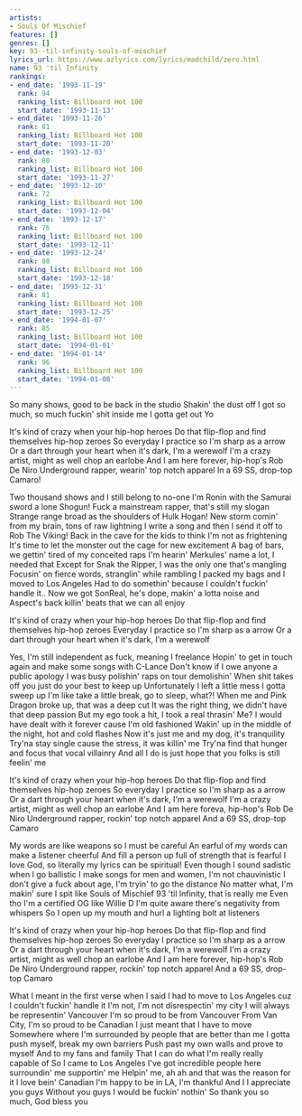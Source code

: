 ```yaml
---
artists:
- Souls Of Mischief
features: []
genres: []
key: 93--til-infinity-souls-of-mischief
lyrics_url: https://www.azlyrics.com/lyrics/madchild/zero.html
name: 93 'til Infinity
rankings:
- end_date: '1993-11-19'
  rank: 94
  ranking_list: Billboard Hot 100
  start_date: '1993-11-13'
- end_date: '1993-11-26'
  rank: 81
  ranking_list: Billboard Hot 100
  start_date: '1993-11-20'
- end_date: '1993-12-03'
  rank: 80
  ranking_list: Billboard Hot 100
  start_date: '1993-11-27'
- end_date: '1993-12-10'
  rank: 72
  ranking_list: Billboard Hot 100
  start_date: '1993-12-04'
- end_date: '1993-12-17'
  rank: 76
  ranking_list: Billboard Hot 100
  start_date: '1993-12-11'
- end_date: '1993-12-24'
  rank: 80
  ranking_list: Billboard Hot 100
  start_date: '1993-12-18'
- end_date: '1993-12-31'
  rank: 81
  ranking_list: Billboard Hot 100
  start_date: '1993-12-25'
- end_date: '1994-01-07'
  rank: 85
  ranking_list: Billboard Hot 100
  start_date: '1994-01-01'
- end_date: '1994-01-14'
  rank: 96
  ranking_list: Billboard Hot 100
  start_date: '1994-01-08'
---
```


So many shows, good to be back in the studio
Shakin' the dust off
I got so much, so much fuckin' shit inside me
I gotta get out
Yo

It's kind of crazy when your hip-hop heroes
Do that flip-flop and find themselves hip-hop zeroes
So everyday I practice so I'm sharp as a arrow
Or a dart through your heart when it's dark, I'm a werewolf
I'm a crazy artist, might as well chop an earlobe
And I am here forever, hip-hop's Rob De Niro
Underground rapper, wearin' top notch apparel
In a 69 SS, drop-top Camaro!

Two thousand shows and I still belong to no-one
I'm Ronin with the Samurai sword a lone Shogun!
Fuck a mainstream rapper, that's still my slogan
Strange range broad as the shoulders of Hulk Hogan!
New storm comin' from my brain, tons of raw lightning
I write a song and then I send it off to Rob The Viking!
Back in the cave for the kids to think I'm not as frightening
It's time to let the monster out the cage for new excitement
A bag of bars, we gettin' tired of my conceited raps
I'm hearin' Merkules' name a lot, I needed that
Except for Snak the Ripper, I was the only one that's mangling
Focusin' on fierce words, stranglin' while rambling
I packed my bags and I moved to Los Angeles
Had to do somethin' because I couldn't fuckin' handle it..
Now we got SonReal, he's dope, makin' a lotta noise and
Aspect's back killin' beats that we can all enjoy

It's kind of crazy when your hip-hop heroes
Do that flip-flop and find themselves hip-hop zeroes
Everyday I practice so I'm sharp as a arrow
Or a dart through your heart when it's dark, I'm a werewolf

Yes, I'm still independent as fuck, meaning I freelance
Hopin' to get in touch again and make some songs with C-Lance
Don't know if I owe anyone a public apology
I was busy polishin' raps on tour demolishin'
When shit takes off you just do your best to keep up
Unfortunately I left a little mess I gotta sweep up
I'm like take a little break, go to sleep, what?!
When me and Pink Dragon broke up, that was a deep cut
It was the right thing, we didn't have that deep passion
But my ego took a hit, I took a real thrasin'
Me? I would have dealt with it forever cause I'm old fashioned
Wakin' up in the middle of the night, hot and cold flashes
Now it's just me and my dog, it's tranquility
Try'na stay single cause the stress, it was killin' me
Try'na find that hunger and focus that vocal villainry
And all I do is just hope that you folks is still feelin' me

It's kind of crazy when your hip-hop heroes
Do that flip-flop and find themselves hip-hop zeroes
So everyday I practice so I'm sharp as a arrow
Or a dart through your heart when it's dark, I'm a werewolf
I'm a crazy artist, might as well chop an earlobe
And I am here foreva, hip-hop's Rob De Niro
Underground rapper, rockin' top notch apparel
And a 69 SS, drop-top Camaro

My words are like weapons so I must be careful
An earful of my words can make a listener cheerful
And fill a person up full of strength that is fearful
I love God, so literally my lyrics can be spiritual!
Even though I sound sadistic when I go ballistic
I make songs for men and women, I'm not chauvinistic
I don't give a fuck about age, I'm tryin' to go the distance
No matter what, I'm makin' sure I spit like Souls of Mischief
93 'til Infinity, that is really me
Even tho I'm a certified OG like Willie D
I'm quite aware there's negativity from whispers
So I open up my mouth and hurl a lighting bolt at listeners

It's kind of crazy when your hip-hop heroes
Do that flip-flop and find themselves hip-hop zeroes
So everyday I practice so I'm sharp as a arrow
Or a dart through your heart when it's dark, I'm a werewolf
I'm a crazy artist, might as well chop an earlobe
And I am here forever, hip-hop's Rob De Niro
Underground rapper, rockin' top notch apparel
And a 69 SS, drop-top Camaro

What I meant in the first verse when I said
I had to move to Los Angeles cuz I couldn't fuckin' handle it
I'm not, I'm not disrespectin' my city
I will always be representin' Vancouver
I'm so proud to be from Vancouver
From Van City, I'm so proud to be Canadian
I just meant that I have to move
Somewhere where I'm surrounded by people that are better than me
I gotta push myself, break my own barriers
Push past my own walls and prove to myself
And to my fans and family
That I can do what I'm really really capable of
So I came to Los Angeles
I've got incredible people here surroundin' me supportin' me
Helpin' me, ah ah and that was the reason for it
I love bein' Canadian
I'm happy to be in LA, I'm thankful
And I I appreciate you guys
Without you guys I would be fuckin' nothin'
So thank you so much, God bless you



